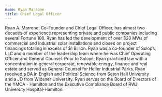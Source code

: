 ```yaml
---
name: Ryan Marrone
title: Chief Legal Officer
---
```


Ryan A. Marrone, Co-Founder and Chief Legal Officer, has almost two decades of experience representing private and public companies including several Fortune 100.  Ryan has led the development of over 320 MWs of commercial and industrial solar installations and closed on project financings totaling in excess of $1 Billion. Ryan was a co-founder of Solops, LLC and a member of the leadership team where he was Chief Operating Officer and General Counsel. Prior to Solops, Ryan practiced law with a concentration in general corporate, renewable energy, finance and real estate and served as General Counsel for Heller Industrial Parks. Ryan received a BA in English and Political Science from Seton Hall University and a JD from Widener University. Ryan serves on the Board of Directors of the YMCA - Hamilton and the Executive Compliance Board of RWJ University Hospital-Hamilton.
